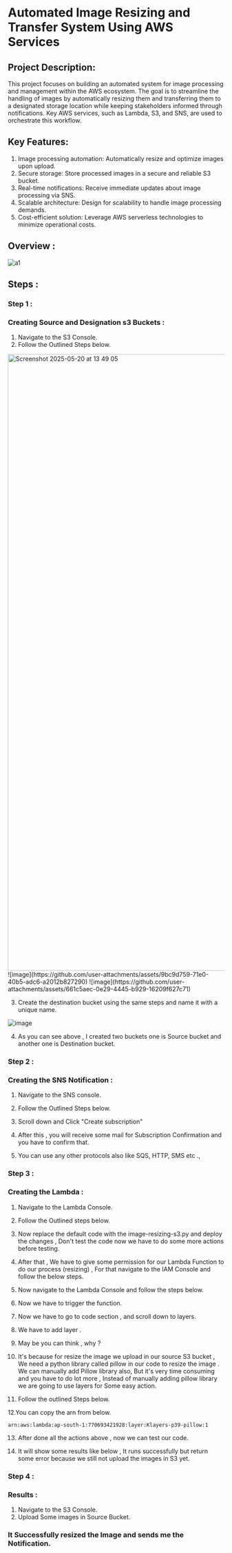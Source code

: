 # Automated Image Resizing and Transfer System Using AWS Services

## Project Description:
This project focuses on building an automated system for image processing and management within the AWS ecosystem. The goal is to streamline the handling of images by automatically resizing them and transferring them to a designated storage location while keeping stakeholders informed through notifications. Key AWS services, such as Lambda, S3, and SNS, are used to orchestrate this workflow.

## Key Features:
1. Image processing automation: Automatically resize and optimize images upon upload.
2. Secure storage: Store processed images in a secure and reliable S3 bucket.
3. Real-time notifications: Receive immediate updates about image processing via SNS.
4. Scalable architecture: Design for scalability to handle image processing demands.
5. Cost-efficient solution: Leverage AWS serverless technologies to minimize operational costs.

## Overview :

![a1](https://github.com/itz-mathesh/image-resizing-using-s3-lambda-and-sns/assets/144098846/d806e90a-365e-4f59-a6ac-2606c74b79e3)






## Steps :
### Step 1 :
### Creating Source and Designation s3 Buckets :

1. Navigate to the S3 Console.
2. Follow the Outlined Steps below.

<img width="1433" alt="Screenshot 2025-05-20 at 13 49 05" src="https://github.com/user-attachments/assets/c2cb33c6-6321-46d1-a6b3-864204e13a33" />
![image](https://github.com/user-attachments/assets/9bc9d759-71e0-40b5-adc6-a2012b827290)
![image](https://github.com/user-attachments/assets/661c5aec-0e29-4445-b929-16209f627c71)

3. Create the destination bucket using the same steps and name it with a unique name.

![image](https://github.com/user-attachments/assets/021fe6ad-1bee-4334-8402-2c9d9725a684)

4. As you can see above , I created two buckets one is Source bucket and another one is Destination bucket.

### Step 2 :
### Creating the SNS Notification :

1. Navigate to the SNS console.
2. Follow the Outlined Steps below.




3. Scroll down and Click "Create subscription" <br>
4. After this , you will receive some mail for Subscription Confirmation and you have to confirm that.<br>
5. You can use any other protocols also like SQS, HTTP, SMS etc .,<br>




### Step 3 :
### Creating the Lambda :

1. Navigate to the Lambda Console.
2. Follow the Outlined steps below.


3. Now replace the default code with the image-resizing-s3.py and deploy the changes , Don't test the code now we have to do some more actions before testing.
4. After that , We have to give some permission for our Lambda Function to do our process (resizing) , For that navigate to the IAM Console and follow the below steps.



5. Now navigate to the Lambda Console and follow the steps below.



6. Now we have to trigger the function.




7. Now we have to go to code section , and scroll down to  layers.<br>
8. We have to add layer .<br>
9. May be you can think , why ?<br>
10. It's because for resize the image we upload in our source S3 bucket , We need a python library called pillow in our code to resize the image . We can manually add Pillow library also, But it's very time consuming and you have to do lot more , Instead of manually adding pillow library we are going to use layers for Some easy action.<br>
11. Follow the outlined Steps below.



12.You can copy the arn from below.

```
arn:aws:lambda:ap-south-1:770693421928:layer:Klayers-p39-pillow:1
```

13. After done all the actions above , now we can test our code.


14. It will show some results like below , It runs successfully but return some error because we still not upload the images in S3 yet.





### Step 4 :
### Results :

1. Navigate to the S3 Console.
2. Upload Some images in  Source Bucket.



### It Successfully resized the Image and sends me the Notification.


